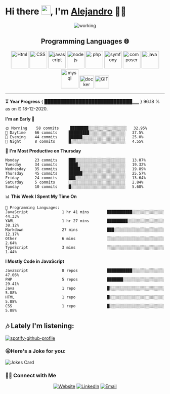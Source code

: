 # Hi there <img src="https://github.com/TheDudeThatCode/TheDudeThatCode/blob/master/Assets/Hi.gif" width="29px">, I'm [Alejandro](https://tellmealex.dev) 👨‍💻


<p align="center">
 <img  src="https://camo.githubusercontent.com/992babdffd8c74a1502de375fbdf7e4d54773242/68747470733a2f2f6d656469612e67697068792e636f6d2f6d656469612f53576f536b4e36447854737a71494b4571762f67697068792e676966" align="center" alt="working" />
 </p>
<h2 align="center">Programming Languages 🌐</h2>


<p align="center">
<img src="https://devicons.github.io/devicon/devicon.git/icons/html5/html5-original.svg" alt="Html" width="55" height="55"/> 
<img src="https://devicons.github.io/devicon/devicon.git/icons/css3/css3-original.svg" alt="CSS" width="55" height="55"/> 
<img src="https://devicons.github.io/devicon/devicon.git/icons/javascript/javascript-original.svg" alt="javascript" width="55" height="55"/> 
<img src="https://devicons.github.io/devicon/devicon.git/icons/nodejs/nodejs-original.svg" alt="nodejs" width="55" height="55"/> 
<img src="https://devicons.github.io/devicon/devicon.git/icons/php/php-original.svg" alt="php" width="55" height="55"/> 
<img src="https://devicons.github.io/devicon/devicon.git/icons/symfony/symfony-original.svg" alt="symfony" width="55" height="55"/> 
<img src="https://devicons.github.io/devicon/devicon.git/icons/composer/composer-original.svg" alt="composer" width="55" height="55"/> 
<img src="https://devicons.github.io/devicon/devicon.git/icons/java/java-original-wordmark.svg" alt="java" width="55" height="55"/> 
<img src="https://devicons.github.io/devicon/devicon.git/icons/mysql/mysql-original-wordmark.svg" alt="mysql" width="55" height="60"/> 
<img src="https://devicons.github.io/devicon/devicon.git/icons/docker/docker-original-wordmark.svg" alt="docker" width="45" height="40"/> 
<img src="https://devicons.github.io/devicon/devicon.git/icons/git/git-original.svg" alt="GIT" width="45" height="40"/> 
</p>

---

⏳ **Year Progress** { ████████████████████████████▁▁ } 96.18 % as on ⏰ 18-12-2020.

<!--START_SECTION:waka-->
**I'm an Early 🐤** 

```text
🌞 Morning    58 commits     ████████░░░░░░░░░░░░░░░░░   32.95% 
🌆 Daytime    66 commits     █████████░░░░░░░░░░░░░░░░   37.5% 
🌃 Evening    44 commits     ██████░░░░░░░░░░░░░░░░░░░   25.0% 
🌙 Night      8 commits      █░░░░░░░░░░░░░░░░░░░░░░░░   4.55%

```
📅 **I'm Most Productive on Thursday** 

```text
Monday       23 commits     ███░░░░░░░░░░░░░░░░░░░░░░   13.07% 
Tuesday      34 commits     ████░░░░░░░░░░░░░░░░░░░░░   19.32% 
Wednesday    35 commits     █████░░░░░░░░░░░░░░░░░░░░   19.89% 
Thursday     45 commits     ██████░░░░░░░░░░░░░░░░░░░   25.57% 
Friday       24 commits     ███░░░░░░░░░░░░░░░░░░░░░░   13.64% 
Saturday     5 commits      ░░░░░░░░░░░░░░░░░░░░░░░░░   2.84% 
Sunday       10 commits     █░░░░░░░░░░░░░░░░░░░░░░░░   5.68%

```


📊 **This Week I Spent My Time On** 

```text
💬 Programming Languages: 
JavaScript               1 hr 41 mins        ███████████░░░░░░░░░░░░░░   44.33% 
YAML                     1 hr 27 mins        █████████░░░░░░░░░░░░░░░░   38.12% 
Markdown                 27 mins             ███░░░░░░░░░░░░░░░░░░░░░░   12.17% 
Other                    6 mins              ░░░░░░░░░░░░░░░░░░░░░░░░░   2.64% 
TypeScript               3 mins              ░░░░░░░░░░░░░░░░░░░░░░░░░   1.44%

```

**I Mostly Code in JavaScript** 

```text
JavaScript               8 repos             ███████████░░░░░░░░░░░░░░   47.06% 
PHP                      5 repos             ███████░░░░░░░░░░░░░░░░░░   29.41% 
Java                     1 repo              █░░░░░░░░░░░░░░░░░░░░░░░░   5.88% 
HTML                     1 repo              █░░░░░░░░░░░░░░░░░░░░░░░░   5.88% 
CSS                      1 repo              █░░░░░░░░░░░░░░░░░░░░░░░░   5.88%

```



<!--END_SECTION:waka-->

## 🎶 Lately I'm listening:
[![spotify-github-profile](https://spotify-github-profile.vercel.app/api/view?uid=alexdrago&cover_image=true&theme=compact)](https://spotify-github-profile.vercel.app/api/view?uid=alexdrago&redirect=true)

### 😜Here's a Joke for you:
<img src="https://readme-jokes.vercel.app/api" alt="Jokes Card" />


<h3> 🤝🏻 Connect with Me </h3>

<p align="center">
<a href="https://www.tellmealex.dev" target="_blank"><img alt="Website" src="https://img.shields.io/badge/Website-www.tellmealex.dev-blue?style=flat&logo=google-chrome"></a>
<a href="https://www.linkedin.com/in/alejandro-de-la-fuente/" target="_blank"><img alt="LinkedIn" src="https://img.shields.io/badge/LinkedIn-@AlejandroDeLaFuente-blue?style=flat&logo=linkedin"></a>
<a href="mailto:llamamealex@gmail.com"><img alt="Email" src="https://img.shields.io/badge/Email-llamamealex@gmail.com-blue?style=flat&logo=gmail"></a>

